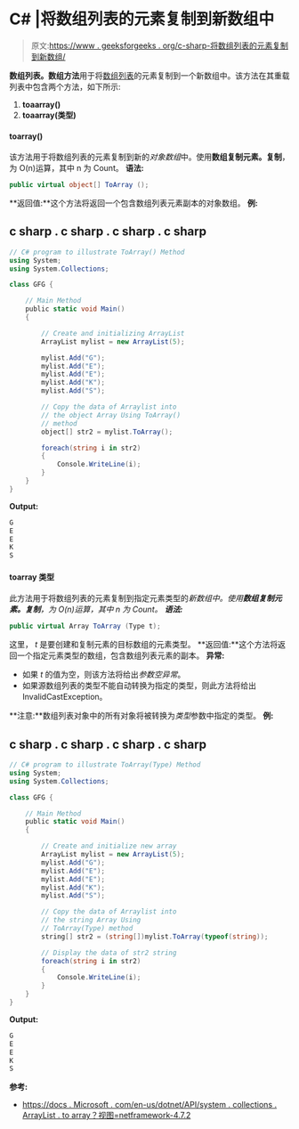 # C# |将数组列表的元素复制到新数组中

> 原文:[https://www . geeksforgeeks . org/c-sharp-将数组列表的元素复制到新数组/](https://www.geeksforgeeks.org/c-sharp-copying-the-elements-of-arraylist-to-a-new-array/)

**数组列表。数组方法**用于将[数组列表](https://www.geeksforgeeks.org/c-arraylist-class/)的元素复制到一个新数组中。该方法在其重载列表中包含两个方法，如下所示:

1.  **toaarray()**
2.  **toaarray(类型)**

#### toarray()

该方法用于将数组列表的元素复制到新的*对象数组*中。使用**数组复制元素。复制**，为 O(n)运算，其中 n 为 Count。
**语法:**

```cs
public virtual object[] ToArray ();
```

**返回值:**这个方法将返回一个包含数组列表元素副本的对象数组。
**例:**

## c sharp . c sharp . c sharp . c sharp

```cs
// C# program to illustrate ToArray() Method
using System;
using System.Collections;

class GFG {

    // Main Method
    public static void Main()
    {

        // Create and initializing ArrayList
        ArrayList mylist = new ArrayList(5);

        mylist.Add("G");
        mylist.Add("E");
        mylist.Add("E");
        mylist.Add("K");
        mylist.Add("S");

        // Copy the data of Arraylist into
        // the object Array Using ToArray()
        // method
        object[] str2 = mylist.ToArray();

        foreach(string i in str2)
        {
            Console.WriteLine(i);
        }
    }
}
```

**Output:** 

```cs
G
E
E
K
S
```

#### toarray 类型

此方法用于将数组列表的元素复制到指定元素类型的*新数组中。使用**数组复制元素。复制**，为 O(n)运算，其中 n 为 Count。
**语法:*** 

```cs
public virtual Array ToArray (Type t);
```

这里， *t* 是要创建和复制元素的目标数组的元素类型。
**返回值:**这个方法将返回一个指定元素类型的数组，包含数组列表元素的副本。
**异常:**

*   如果 *t* 的值为空，则该方法将给出*参数空异常*。
*   如果源数组列表的类型不能自动转换为指定的类型，则此方法将给出 InvalidCastException。

**注意:**数组列表对象中的所有对象将被转换为*类型*参数中指定的类型。
**例:**

## c sharp . c sharp . c sharp . c sharp

```cs
// C# program to illustrate ToArray(Type) Method
using System;
using System.Collections;

class GFG {

    // Main Method
    public static void Main()
    {

        // Create and initialize new array
        ArrayList mylist = new ArrayList(5);
        mylist.Add("G");
        mylist.Add("E");
        mylist.Add("E");
        mylist.Add("K");
        mylist.Add("S");

        // Copy the data of Arraylist into
        // the string Array Using
        // ToArray(Type) method
        string[] str2 = (string[])mylist.ToArray(typeof(string));

        // Display the data of str2 string
        foreach(string i in str2)
        {
            Console.WriteLine(i);
        }
    }
}
```

**Output:** 

```cs
G
E
E
K
S
```

**参考:**

*   [https://docs . Microsoft . com/en-us/dotnet/API/system . collections . ArrayList . to array？视图=netframework-4.7.2](https://docs.microsoft.com/en-us/dotnet/api/system.collections.arraylist.toarray?view=netframework-4.7.2)